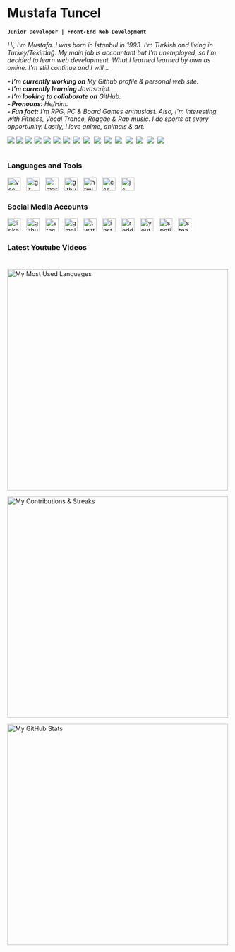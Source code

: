 # Mustafa Tuncel

**``Junior Developer | Front-End Web Development``**

*Hi, I'm Mustafa. I was born in İstanbul in 1993. I'm Turkish and living in Turkey/Tekirdağ. My main job is accountant but I'm unemployed, so I'm decided to learn web development. What I learned learned by own as online. I'm still continue and I will...*

***- I’m currently working on*** *My Github profile & personal web site.*<br>
***- I’m currently learning*** *Javascript.*<br>
***- I’m looking to collaborate on*** *GitHub.*<br>
***- Pronouns:*** *He/Him.*<br>
***- Fun fact:*** *I'm RPG, PC & Board Games enthusiast. Also, I'm interesting with Fitness, Vocal Trance, Reggae & Rap music. I do sports at every opportunity. Lastly, I love anime, animals & art.*

<!-- CUSTOM ICON BADGES COLOR LIST
brightgreen, green, yellowgreen, yellow, orange, red, blue, lightgrey, 
success, important, critical, informational, inactive, 
blueviolet, ff69b4 (pink), 9cf (lightblue)
-->

<a href="www.youtube.com" target="_blank" rel="noopener noreferrer nofollow">
<img align="left" style="padding-right:1px" src="https://img.shields.io/badge/custom-badge-brightgreen.svg?logo=paintbrush&logoColor=white"/></a>
<a href="www.youtube.com" target="_blank" rel="noopener noreferrer nofollow">
<img align="left" style="padding-right:1px" src="https://img.shields.io/badge/custom-badge-green.svg?logo=paintbrush&logoColor=white"/></a>
<a href="www.youtube.com" target="_blank" rel="noopener noreferrer nofollow">
<img align="left" style="padding-right:2px" src="https://img.shields.io/badge/custom-badge-yellowgreen.svg?logo=paintbrush&logoColor=white"/></a>
<a href="www.youtube.com" target="_blank" rel="noopener noreferrer nofollow">
<img align="left" style="padding-right:2px" src="https://img.shields.io/badge/custom-badge-yellow.svg?logo=paintbrush&logoColor=white"/></a>
<a href="www.youtube.com" target="_blank" rel="noopener noreferrer nofollow">
<img align="left" style="padding-right:3px" src="https://img.shields.io/badge/custom-badge-orange.svg?logo=paintbrush&logoColor=white"/></a>
<a href="www.youtube.com" target="_blank" rel="noopener noreferrer nofollow">
<img align="left" style="padding-right:3px" src="https://img.shields.io/badge/custom-badge-red.svg?logo=paintbrush&logoColor=white"/></a>
<a href="www.youtube.com" target="_blank" rel="noopener noreferrer nofollow">
<img align="left" style="padding-right:4px" src="https://img.shields.io/badge/custom-badge-blue.svg?logo=paintbrush&logoColor=white"/></a>
<a href="www.youtube.com" target="_blank" rel="noopener noreferrer nofollow">
<img align="left" style="padding-right:4px" src="https://img.shields.io/badge/custom-badge-lightgrey.svg?logo=paintbrush&logoColor=white"/></a>
<a href="www.youtube.com" target="_blank" rel="noopener noreferrer nofollow">
<img align="left" style="padding-right:5px" src="https://img.shields.io/badge/custom-badge-success.svg?logo=paintbrush&logoColor=white"/></a>
<a href="www.youtube.com" target="_blank" rel="noopener noreferrer nofollow">
<img align="left" style="padding-right:5px" src="https://img.shields.io/badge/custom-badge-important.svg?logo=paintbrush&logoColor=white"/></a>
<a href="www.youtube.com" target="_blank" rel="noopener noreferrer nofollow">
<img align="left" style="padding-right:5px" src="https://img.shields.io/badge/custom-badge-critical.svg?logo=paintbrush&logoColor=white"/></a>
<a href="www.youtube.com" target="_blank" rel="noopener noreferrer nofollow">
<img align="left" style="padding-right:5px" src="https://img.shields.io/badge/custom-badge-informational.svg?logo=paintbrush&logoColor=white"/></a>
<a href="www.youtube.com" target="_blank" rel="noopener noreferrer nofollow">
<img align="left" style="padding-right:5px" src="https://img.shields.io/badge/custom-badge-inactive.svg?logo=paintbrush&logoColor=white"/></a>
<a href="www.youtube.com" target="_blank" rel="noopener noreferrer nofollow">
<img align="left" style="padding-right:5px" src="https://img.shields.io/badge/custom-badge-blueviolet.svg?logo=paintbrush&logoColor=white"/></a>
<a href="www.youtube.com" target="_blank" rel="noopener noreferrer nofollow">
<img align="left" style="padding-right:5px" src="https://img.shields.io/badge/custom-badge-ff69b4.svg?logo=paintbrush&logoColor=white"/></a>
<a href="www.youtube.com" target="_blank" rel="noopener noreferrer nofollow">
<img align="left" style="padding-right:5px" src="https://img.shields.io/badge/custom-badge-9cf.svg?logo=paintbrush&logoColor=white"/></a>
<br>

#

### Languages and Tools

<a href="https://code.visualstudio.com" target="_blank" rel="noopener noreferrer nofollow">
<img align="left" width="30px" alt="vsc" title="Visual Studio Code" style="padding-right:10px;" src="https://cdn.jsdelivr.net/gh/devicons/devicon/icons/visualstudio/visualstudio-plain.svg"/>

<a href="https://git-scm.com/" target="_blank" rel="noopener noreferrer nofollow">
<img align="left" width="30px" alt="git" title="Git" style="padding-right:10px;" src="https://cdn.jsdelivr.net/gh/devicons/devicon/icons/git/git-original.svg"/></a>

<a href="https://www.markdownguide.org/" target="_blank" rel="noopener noreferrer nofollow">
<img align="left" width="30px" alt="markdown" title="Markdown" style="padding-right:10px;" src="https://cdn.jsdelivr.net/gh/devicons/devicon/icons/markdown/markdown-original.svg"/></a>

<a href="https://github.com" target="_blank" rel="noopener noreferrer nofollow">
<img align="left" width="30px" alt="github" title="GitHub"  style="padding-right:10px;" src="https://upload.wikimedia.org/wikipedia/commons/9/91/Octicons-mark-github.svg"/></a>

<a href="https://html.com/" target="_blank" rel="noopener noreferrer nofollow">
<img align="left" width="30px" alt="html" title="HTML" style="padding-right:10px;" src="https://cdn.jsdelivr.net/gh/devicons/devicon/icons/html5/html5-original.svg"/></a>

<a href="https://www.w3.org/Style/CSS/Overview.en.html" target="_blank" rel="noopener noreferrer nofollow">
<img align="left" width="30px" alt="css" title="CSS" style="padding-right:10px;" src="https://cdn.jsdelivr.net/gh/devicons/devicon/icons/css3/css3-original.svg"/></a>

<a href="https://www.javascript.com/" target="_blank" rel="noopener noreferrer nofollow">
<img align="left" width="30px" alt="js" title="JS" style="padding-right:10px;" src="https://cdn.jsdelivr.net/gh/devicons/devicon/icons/javascript/javascript-original.svg"/></a>
<br>

#

### Social Media Accounts

<a href="https://www.linkedin.com/in/mustafatuncel93/" target="_blank" rel="noopener noreferrer nofollow">
<img align="left" width="30px" alt="linkedin" title="Linked In" style="padding-right:10px;" src="https://www.vectorlogo.zone/logos/linkedin/linkedin-tile.svg"></img></a>

<a href="https://github.com/MustafaTuncel" target="_blank" rel="noopener noreferrer nofollow">
<img align="left" width="30px" alt="github" title="GitHub" style="padding-right:10px;" src="https://upload.wikimedia.org/wikipedia/commons/9/91/Octicons-mark-github.svg"></img></a>

<a href="https://stackoverflow.com/users/20082069/" target="_blank" rel="noopener noreferrer nofollow">
<img align="left" width="30px" alt="stackoverflow" title="Stack Overflow" style="padding-right:10px;" src="https://www.vectorlogo.zone/logos/stackoverflow/stackoverflow-icon.svg"></img></a>

<a href="mailto:mustafatuncel.1993@gmail.com" target="_blank" rel="noopener noreferrer nofollow">
<img align="left" width="30px" alt="gmail" title="Gmail" style="padding-right:10px;" src="https://www.vectorlogo.zone/logos/gmail/gmail-icon.svg"></img></a>

<a href="https://twitter.com/MustafaTuncel93/" target="_blank" rel="noopener noreferrer nofollow">
<img align="left" width="30px" alt="twitter" title="Twitter" style="padding-right:10px;" src="https://cdn.jsdelivr.net/gh/devicons/devicon/icons/twitter/twitter-original.svg"></img></a>

<a href="https://www.instagram.com/tncl.mustafa/" target="_blank" rel="noopener noreferrer nofollow">
<img align="left" width="30px" alt="instagram" title="Instagram" style="padding-right:10px;" src="https://www.vectorlogo.zone/logos/instagram/instagram-icon.svg"></img></a>

<a href="https://www.reddit.com/user/SofiaPavlovena/" target="_blank" rel="noopener noreferrer nofollow">
<img align="left" width="30px" alt="reddit" title="Reddit" style="padding-right:10px;" src="https://www.vectorlogo.zone/logos/reddit/reddit-icon.svg"></img></a>

<a href="https://www.youtube.com/channel/UCscVDGKFKT4T1kX3F27ieZw" target="_blank" rel="noopener noreferrer nofollow">
<img align="left" width="30px" alt="youtube" title="Youtube" style="padding-right:10px;" src="https://www.vectorlogo.zone/logos/youtube/youtube-icon.svg"></img></a>

<a href="https://open.spotify.com/user/sofiapavlovena" target="_blank" rel="noopener noreferrer nofollow">
<img align="left" width="30px" alt="spotify" title="Spotify" style="padding-right:10px;" src="https://www.vectorlogo.zone/logos/spotify/spotify-icon.svg"></img></a>

<a href="https://steamcommunity.com/id/SofiaPavlovena/" target="_blank" rel="noopener noreferrer nofollow">
<img align="left" width="30px" alt="steam" title="Steam" style="padding-right:10px;" src="https://www.vectorlogo.zone/logos/steampowered/steampowered-icon.svg"></img></a>
<br>

#

### Latest Youtube Videos

<!-- BEGIN YOUTUBE-CARDS -->
<!-- END YOUTUBE-CARDS -->

#

<img width="500px" src="https://github-readme-stats.vercel.app/api/top-langs/?username=MustafaTuncel&theme=default&layout=compact" alt="My Most Used Languages"><br>

<img width="500px" src="https://github-readme-streak-stats.herokuapp.com?user=mustafatuncel&theme=ayu-light&hide_border=false&date_format=M%20j%5B%2C%20Y%5D" alt="My Contributions & Streaks"><br>

<img width="500px" src="https://github-readme-stats.vercel.app/api?username=MustafaTuncel&theme=default" alt="My GitHub Stats">


<!--
**MustafaTuncel/MustafaTuncel** is a ✨ _special_ ✨ repository because its `README.md` (this file) appears on your GitHub profile.

Here are some ideas to get you started:

- 🔭 I’m currently working on ...
- 🌱 I’m currently learning ...
- 👯 I’m looking to collaborate on ...
- 🤔 I’m looking for help with ...
- 💬 Ask me about ...
- 📫 How to reach me: ...
- 😄 Pronouns: ...
- ⚡ Fun fact: ...
-->


[linkedin]: https://www.linkedin.com/in/mustafatuncel93/
[github]: https://github.com/MustafaTuncel
[stackoverflow]: https://stackoverflow.com/users/20082069/
[twitter]: https://twitter.com/MustafaTuncel93/
[youtube]: https://www.youtube.com/channel/UCscVDGKFKT4T1kX3F27ieZw
[instagram]: https://www.instagram.com/tncl.mustafa/
[reddit]: https://www.reddit.com/user/SofiaPavlovena/
[gmail]: mailto:mustafatuncel.1993@gmail.com
[steam]: https://steamcommunity.com/id/SofiaPavlovena/
[spotify]: https://open.spotify.com/user/sofiapavlovena